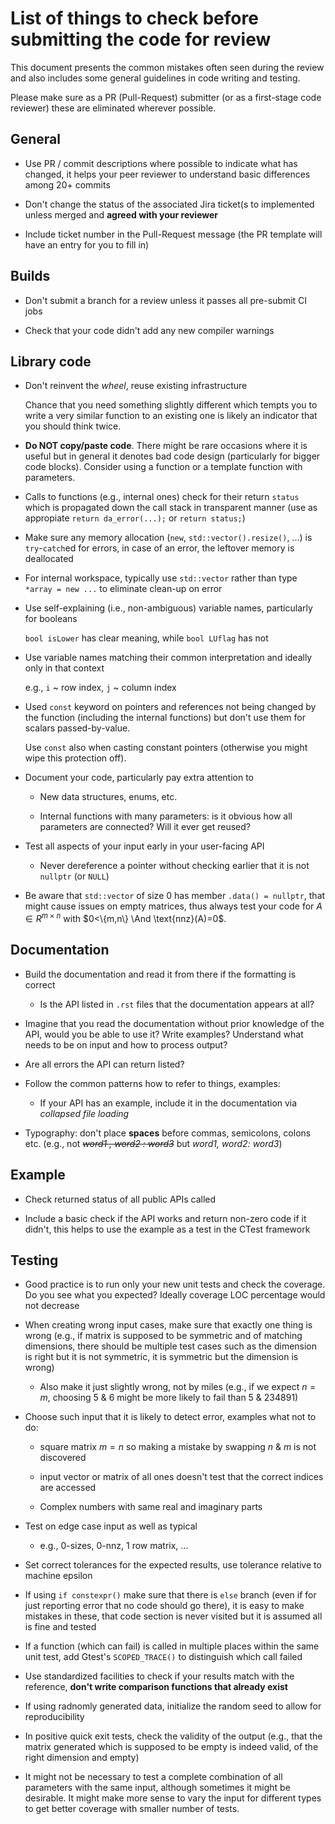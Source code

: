 # List of things to check before submitting the code for review

This document presents the common mistakes often seen during the review and
also includes some general guidelines in code writing and testing.

Please make sure as a PR (Pull-Request) submitter
(or as a first-stage code reviewer) these are eliminated wherever possible.

## General

-   Use PR / commit descriptions where possible to indicate what has
    changed, it helps your peer reviewer to understand basic differences
    among 20+ commits

-   Don't change the status of the associated Jira ticket(s to implemented unless merged and
    **agreed with your reviewer**

-   Include ticket number in the Pull-Request message (the PR template will
    have an entry for you to fill in)

## Builds

-   Don't submit a branch for a review unless it passes all pre-submit CI
    jobs

-   Check that your code didn't add any new compiler warnings

## Library code

-   Don't reinvent the *wheel*, reuse existing infrastructure

    Chance that you need something slightly different which tempts
    you to write a very similar function to an existing one is
    likely an indicator that you should think twice.

-   **Do NOT copy/paste code**. There might be rare occasions where it is
    useful but in general it denotes bad code design (particularly for
    bigger code blocks). Consider using a function or a template
    function with parameters.

-   Calls to functions (e.g., internal ones) check for their
    return `status` which is propagated down the call stack in transparent
    manner (use as appropiate `return da_error(...);` or `return status;`)

-   Make sure any memory allocation (`new`, `std::vector().resize()`, ...) is
    `try`-`catch`ed for errors, in case of an error, the leftover memory is
    deallocated

-   For internal workspace, typically use `std::vector` rather than type
    `*array = new ...` to eliminate clean-up on error

-   Use self-explaining (i.e., non-ambiguous) variable names,
    particularly for booleans

    `bool isLower` has clear meaning, while `bool LUflag` has not

-   Use variable names matching their common interpretation and ideally
    only in that context

    e.g., `i` ~ row index, `j` ~ column index

-   Used `const` keyword on pointers and references not being changed by the
    function (including the internal functions) but don't use them for
    scalars passed-by-value.

    Use `const` also when casting constant pointers (otherwise you might wipe
    this protection off).

-   Document your code, particularly pay extra attention to

    -   New data structures, enums, etc.

    -   Internal functions with many parameters: is it obvious how all
        parameters are connected? Will it ever get reused?

-   Test all aspects of your input early in your user-facing API

    -   Never dereference a pointer without checking earlier that it is
        not `nullptr` (or `NULL`)

-   Be aware that `std::vector` of size 0 has member `.data() = nullptr`, that might
    cause issues on empty matrices, thus always test your code for
    $A \in R^{m\times{}n}$ with $0<\{m,n\} \And \text{nnz}(A)=0$.

## Documentation

-   Build the documentation and read it from there if the formatting is
    correct

    -   Is the API listed in `.rst` files that the documentation appears
        at all?

-   Imagine that you read the documentation without prior knowledge of
    the API, would you be able to use it? Write examples? Understand
    what needs to be on input and how to process output?

-   Are all errors the API can return listed?

-   Follow the common patterns how to refer to things, examples:

    -   If your API has an example, include it in the documentation via *collapsed
        file loading*

-   Typography: don't place **spaces** before commas, semicolons,
    colons etc. (e.g., not *~~word1 , word2 : word3~~* but *word1,
    word2: word3*)

## Example

-   Check returned status of all public APIs called

-   Include a basic check if the API works and return non-zero code if
    it didn't, this helps to use the example as a test in the CTest framework

## Testing

-   Good practice is to run only your new unit tests and check the
    coverage. Do you see what you expected? Ideally coverage LOC percentage would
    not decrease

-   When creating wrong input cases, make sure that exactly one thing is
    wrong (e.g., if matrix is supposed to be symmetric and of matching
    dimensions, there should be multiple test cases such as the
    dimension is right but it is not symmetric, it is symmetric but the
    dimension is wrong)

    -   Also make it just slightly wrong, not by miles (e.g., if we
        expect $n=m$, choosing 5 & 6 might be more likely to fail than 5
        & 234891)

-   Choose such input that it is likely to detect error, examples what
    not to do:

    -   square matrix $m=n$ so making a mistake by swapping $n$ & $m$ is not
        discovered

    -   input vector or matrix of all ones doesn't test that the correct indices are
        accessed

    -   Complex numbers with same real and imaginary parts

-   Test on edge case input as well as typical

    -   e.g., 0-sizes, 0-nnz, 1 row matrix, ...

-   Set correct tolerances for the expected results, use tolerance relative to machine epsilon

-   If using `if constexpr()` make sure that there is `else` branch (even if
    for just reporting error that no code should go there), it is easy to make
    mistakes in these, that code section is never visited but it is
    assumed all is fine and tested

-   If a function (which can fail) is called in multiple places within
    the same unit test, add Gtest's `SCOPED_TRACE()` to distinguish which call
    failed

-   Use standardized facilities to check if your results match with the
    reference, **don't write comparison functions that already exist**

-   If using radnomly generated data, initialize the random seed to allow for
    reproducibility

-   In positive quick exit tests, check the validity of the output
    (e.g., that the matrix generated which is supposed to be empty is
    indeed valid, of the right dimension and empty)

-   It might not be necessary to test a complete combination of all
    parameters with the same input, although sometimes it might be desirable. It
    might make more sense to vary the input for different types to get
    better coverage with smaller number of tests.
